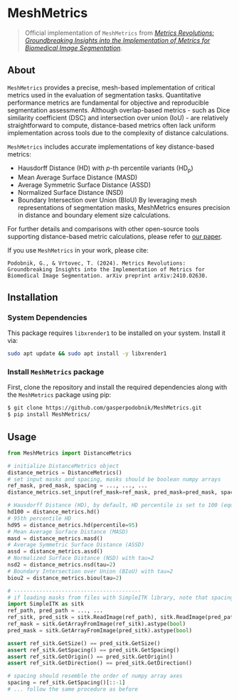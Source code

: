 # MeshMetrics
> Official implementation of `MeshMetrics` from [_Metrics Revolutions: Groundbreaking Insights into the Implementation of Metrics for Biomedical Image Segmentation_](https://arxiv.org/abs/2410.02630).

## About
`MeshMetrics` provides a precise, mesh-based implementation of critical metrics used in the evaluation of segmentation tasks. Quantitative performance metrics are fundamental for objective and reproducible segmentation assessments. Although overlap-based metrics - such as Dice similarity coefficient (DSC) and intersection over union (IoU) - are relatively straightforward to compute, distance-based metrics often lack uniform implementation across tools due to the complexity of distance calculations.

`MeshMetrics` includes accurate implementations of key distance-based metrics:
- Hausdorff Distance (HD) with $p$-th percentile variants (HD<sub>p</sub>)
- Mean Average Surface Distance (MASD)
- Average Symmetric Surface Distance (ASSD)
- Normalized Surface Distance (NSD)
- Boundary Intersection over Union (BIoU)
By leveraging mesh representations of segmentation masks, MeshMetrics ensures precision in distance and boundary element size calculations.

For further details and comparisons with other open-source tools supporting distance-based metric calculations, please refer to [our paper](https://arxiv.org/abs/2410.02630).

If you use `MeshMetrics` in your work, please cite:
```
Podobnik, G., & Vrtovec, T. (2024). Metrics Revolutions: Groundbreaking Insights into the Implementation of Metrics for Biomedical Image Segmentation. arXiv preprint arXiv:2410.02630.
```

## Installation
### System Dependencies
This package requires `libxrender1` to be installed on your system. Install it via:
```bash
sudo apt update && sudo apt install -y libxrender1
```

### Install `MeshMetrics` package
First, clone the repository and install the required dependencies along with the `MeshMetrics` package using pip:
```bash
$ git clone https://github.com/gasperpodobnik/MeshMetrics.git
$ pip install MeshMetrics/
```

## Usage
```python
from MeshMetrics import DistanceMetrics

# initialize DistanceMetrics object
distance_metrics = DistanceMetrics()
# set input masks and spacing, masks should be boolean numpy arrays
ref_mask, pred_mask, spacing = ..., ..., ...
distance_metrics.set_input(ref_mask=ref_mask, pred_mask=pred_mask, spacing=spacing)

# Hausdorff Distance (HD), by default, HD percentile is set to 100 (equivalent to HD)
hd100 = distance_metrics.hd()
# 95th percentile HD
hd95 = distance_metrics.hd(percentile=95)
# Mean Average Surface Distance (MASD)
masd = distance_metrics.masd()
# Average Symmetric Surface Distance (ASSD)
assd = distance_metrics.assd()
# Normalized Surface Distance (NSD) with tau=2
nsd2 = distance_metrics.nsd(tau=2)
# Boundary Intersection over Union (BIoU) with tau=2
biou2 = distance_metrics.biou(tau=2)

# ----------------------------------------
# if loading masks from files with SimpleITK library, note that spacing needs to be reordered
import SimpleITK as sitk
ref_path, pred_path = ..., ...
ref_sitk, pred_sitk = sitk.ReadImage(ref_path), sitk.ReadImage(pred_path)
ref_mask = sitk.GetArrayFromImage(ref_sitk).astype(bool)
pred_mask = sitk.GetArrayFromImage(pred_sitk).astype(bool)

assert ref_sitk.GetSize() == pred_sitk.GetSize()
assert ref_sitk.GetSpacing() == pred_sitk.GetSpacing()
assert ref_sitk.GetOrigin() == pred_sitk.GetOrigin()
assert ref_sitk.GetDirection() == pred_sitk.GetDirection()

# spacing should resemble the order of numpy array axes
spacing = ref_sitk.GetSpacing()[::-1]
# ... follow the same procedure as before
```
